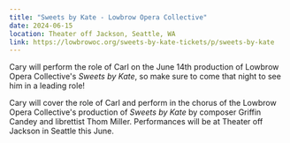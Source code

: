 ```yaml
---
title: "Sweets by Kate - Lowbrow Opera Collective"
date: 2024-06-15
location: Theater off Jackson, Seattle, WA
link: https://lowbrowoc.org/sweets-by-kate-tickets/p/sweets-by-kate
---
```


Cary will perform the role of Carl on the June 14th production of Lowbrow Opera Collective's *Sweets by Kate*, so make sure to come that night to see him in a leading role!

Cary will cover the role of Carl and perform in the chorus of the Lowbrow Opera Collective's production of *Sweets by Kate* by composer Griffin Candey and librettist Thom Miller. Performances will be at Theater off Jackson in Seattle this June.
